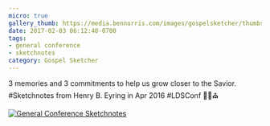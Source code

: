 ```yaml
---
micro: true
gallery_thumb: https://media.bennorris.com/images/gospelsketcher/thumbs/apr-16-0-eyring.jpg
date: 2017-02-03 06:12:40-0700
tags:
- general conference
- sketchnotes
category: Gospel Sketcher
---
```


3 memories and 3 commitments to help us grow closer to the Savior. #Sketchnotes from Henry B. Eyring in Apr 2016 #LDSConf ✍🏼⛪️

[![General Conference Sketchnotes](https://media.bennorris.com/images/gospelsketcher/general-conference/apr-2016/apr-16-0-eyring.jpg)](https://media.bennorris.com/images/gospelsketcher/general-conference/apr-2016/apr-16-0-eyring.jpg)
